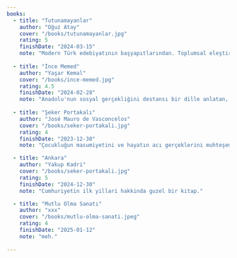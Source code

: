 ```yaml
---
books:
  - title: "Tutunamayanlar"
    author: "Oğuz Atay"
    cover: "/books/tutunamayanlar.jpg"
    rating: 5
    finishDate: "2024-03-15"
    note: "Modern Türk edebiyatının başyapıtlarından. Toplumsal eleştiri ve bireysel yabancılaşma temasını muhteşem işliyor."
    
  - title: "İnce Memed"
    author: "Yaşar Kemal"
    cover: "/books/ince-memed.jpg"
    rating: 4.5
    finishDate: "2024-02-28"
    note: "Anadolu'nun sosyal gerçekliğini destansı bir dille anlatan, dilinin güzelliğiyle büyüleyen bir eser."
    
  - title: "Şeker Portakalı"
    author: "José Mauro de Vasconcelos"
    cover: "/books/seker-portakali.jpg"
    rating: 4
    finishDate: "2023-12-30"
    note: "Çocukluğun masumiyetini ve hayatın acı gerçeklerini muhteşem bir dille harmanlayan, unutulmaz bir eser."

  - title: "Ankara"
    author: "Yakup Kadri"
    cover: "/books/seker-portakali.jpg"
    rating: 5
    finishDate: "2024-12-30"
    note: "Cumhuriyetin ilk yillari hakkinda guzel bir kitap."

  - title: "Mutlu Olma Sanatı"
    author: "xxx"
    cover: "/books/mutlu-olma-sanati.jpeg"
    rating: 4
    finishDate: "2025-01-12"
    note: "meh."
   
--- 
```

